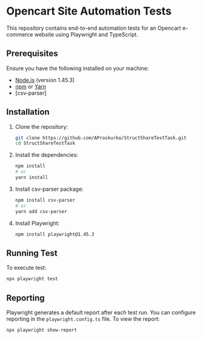 # Opencart Site Automation Tests

This repository contains end-to-end automation tests for an Opencart e-commerce website using Playwright and TypeScript.

## Prerequisites

Ensure you have the following installed on your machine:

- [Node.js](https://nodejs.org/) (version 1.45.3)
- [npm](https://www.npmjs.com/) or [Yarn](https://yarnpkg.com/)
- [csv-parser]

## Installation

1. Clone the repository:

   ```sh
   git clone https://github.com/AProskurko/StructShareTestTask.git
   cd StructShareTestTask
   ```

2. Install the dependencies:

   ```sh
   npm install
   # or
   yarn install
   ```

3. Install csv-parser package:

   ```sh
   npm install csv-parser
   # or
   yarn add csv-parser
   ```

4. Install Playwright:
   ```sh
   npm install playwright@1.45.3
   ```

## Running Test

To execute test:

```sh
npx playwright test
```

## Reporting

Playwright generates a default report after each test run. You can configure reporting in the `playwright.config.ts` file. To view the report:

```sh
npx playwright show-report
```
